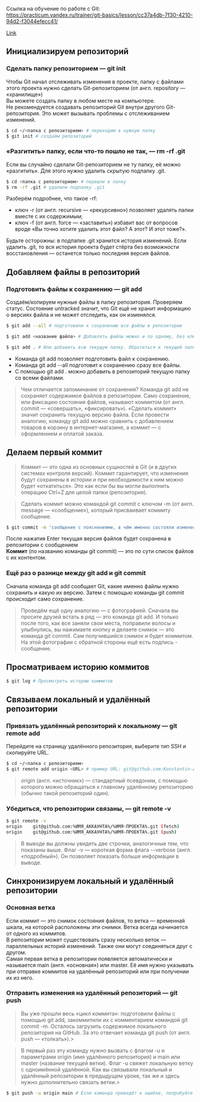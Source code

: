 Ссылка на обучение по работе с Git: https://practicum.yandex.ru/trainer/git-basics/lesson/cc37a4db-7f30-4210-94d2-f3044efecc41/

[Link](https://practicum.yandex.ru/trainer/git-basics/lesson/cc37a4db-7f30-4210-94d2-f3044efecc41/ "Курс - 'Начало работы с Git'")

## Инициализируем репозиторий

### Сделать папку репозиторием — git init

Чтобы Git начал отслеживать изменения в проекте, папку с файлами этого проекта нужно сделать Git-репозиторием (от англ. repository — «хранилище»)  
Вы можете создать папку в любом месте на компьютере.  
Не рекомендуется создавать репозиторий Git внутри другого Git-репозитория. Это может вызывать проблемы с отслеживанием изменений.  

```bash
$ cd ~/<папка с репозиторием> # переходим в нужную папку
$ git init # создаём репозиторий
```

### «Разгитить» папку, если что-то пошло не так, — rm -rf .git

Если вы случайно сделали Git-репозиторием не ту папку, её можно «разгитить». Для этого нужно удалить скрытую подпапку .git.

```bash
$ cd <папка с репозиторием> # перешли в папку
$ rm -rf .git # удалили подпапку .git
```

Разберём подробнее, что такое -rf:  
- ключ -r (от англ. recursive — «рекурсивно») позволяет удалять папки вместе с их содержимым;
- ключ -f (от англ. force — «заставить») избавит вас от вопросов вроде «Вы точно хотите удалить этот файл? А этот? И этот тоже?».


Будьте осторожны: в подпапке .git хранится история изменений. Если удалить .git, то вся история проекта будет стёрта без возможности восстановления — останется только последняя версия файлов.

## Добавляем файлы в репозиторий

### Подготовить файлы к сохранению — git add

Создаём/копируем нужные файлы в папку репозитория. Проверяем статус.
Состояние untracked значит, что Git ещё не хранит информацию о версиях файла и не может отследить, как он изменялся.

```bash
$ git add --all # подготовили к сохранению все файлы в репозитории

$ git add <название файла> # Добавлять файлы можно и по одному, без ключа --all

$ git add . # Или добавить всю текущую папку. Обратиться к текущей папке в Bash позволяет точка (.)
```

* Команда git add позволяет подготовить файл к сохранению.
* Команда git add --all подготовит к сохранению сразу все файлы.
* С помощью git add . можно добавить в репозиторий текущую папку со всеми файлами.

>Чем отличается запоминание от сохранения?
>Команда git add не сохраняет содержимое файлов в репозитории. Само сохранение, или фиксацию состояния файлов, называют коммитом (от англ. commit — «совершать», «фиксировать»). «Сделать коммит» значит сохранить текущую версию файла. 
>Если провести аналогию, команду git add можно сравнить с добавлением товаров в корзину в интернет-магазине, а коммит — с оформлением и оплатой заказа.

## Делаем первый коммит

>Коммит — это одна из основных сущностей в Git (и в других системах контроля версий). Коммит гарантирует, что изменения будут сохранены в истории и при необходимости к ним можно будет «откатиться». Это как если бы вы могли выполнить операцию Ctrl+Z для целой папки (репозитория).

>Сделать коммит можно командой git commit c ключом -m (от англ. message — «сообщение»), который присваивает коммиту сообщение.

```bash
$ git commit -m 'сообщение с пояснениями, в чём именно состояли изменения'
```

После нажатия Enter текущая версия файлов будет сохранена в репозитории с сообщением  
**Коммит** (по названию команды git commit) — это по сути список файлов с их контентом.

### Ещё раз о разнице между git add и git commit

Сначала команда git add сообщает Git, какие именно файлы нужно сохранить и какую их версию. Затем с помощью команды git commit происходит само сохранение. 

>Проведём ещё одну аналогию — с фотографией.
>Сначала вы просите друзей встать в ряд — это команда git add. И только после того, как все заняли свои места, поправили волосы и улыбнулись, вы нажимаете кнопку и делаете снимок — это команда git commit. Сам получившийся снимок и будет коммитом. На этой фотографии с обратной стороны ещё есть подпись - сообщение.

## Просматриваем историю коммитов

```bash
$ git log # Просмотреть историю коммитов
```



## Связываем локальный и удалённый репозитории

### Привязать удалённый репозиторий к локальному — git remote add

Перейдите на страницу удалённого репозитория, выберите тип SSH и скопируйте URL.

```bash
$ cd ~/<папка с репозиторием>
$ git remote add origin <URL> # пример URL: git@github.com:Konstantin-Analytics/second_repository.git
```

>*origin* (англ. «источник») — стандартный псевдоним, с помощью которого можно обращаться к главному удалённому репозиторию (обычно такой репозиторий один). 

### Убедиться, что репозитории связаны, — git remote -v

```bash
$ git remote -v
origin    git@github.com:%ИМЯ_АККАУНТА%/%ИМЯ-ПРОЕКТА%.git (fetch)
origin    git@github.com:%ИМЯ_АККАУНТА%/%ИМЯ-ПРОЕКТА%.git (push)
```

>В выводе вы должны увидеть две строчки, аналогичные тем, что показаны выше.
>Флаг -v — короткая форма флага --verbose (англ. «подробный»). Он позволяет показать больше информации в выводе.


## Синхронизируем локальный и удалённый репозитории

### Основная ветка

Если коммит — это снимок состояния файлов, то ветка — временна́я шкала, на которой расположены эти снимки. Ветка всегда начинается от одного из коммитов.  
В репозитории может существовать сразу несколько веток — параллельных историй изменений. Также они могут соединяться друг с другом.  
Самая первая ветка в репозитории появляется автоматически и называется main (англ. «основная») или master. Её имя нужно указывать при отправке коммитов на удалённый репозиторий или при получении их из него.  

### Отправить изменения на удалённый репозиторий — git push

>Вы уже прошли весь «цикл коммита»: подготовили файлы с помощью git add, закоммитили их с комментарием командой git commit -m. Осталось загрузить содержимое локального репозитория на GitHub. За это отвечает команда git push (от англ. push — «толкать»).>

>В первый раз эту команду нужно вызвать с флагом -u и параметрами origin (имя удалённого репозитория) и main или master (название текущей ветки). Флаг -u свяжет локальную ветку с одноимённой удалённой. Как вы связывали локальный и удалённый репозитории в предыдущем уроке, так же и здесь нужно дополнительно связать ветки.>

```bash
$ git push -u origin main # Если команда приведёт к ошибке, попробуйте заменить main на master.
```
